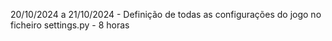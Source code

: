 20/10/2024 a 21/10/2024 - Definição de todas as configurações do jogo no ficheiro settings.py - 8 horas